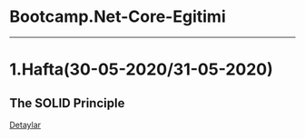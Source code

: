# Bootcamp.Net-Core-Egitimi
- - -
# 1.Hafta(30-05-2020/31-05-2020)

## The SOLID Principle

[Detaylar](https://github.com/saidahmetbayrak/Bootcamp.Net-Core-Egitimi/blob/master/README.md)
